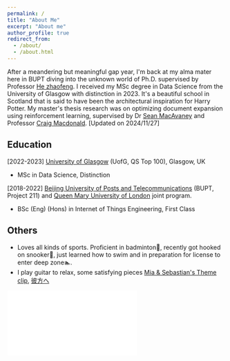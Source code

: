 ```yaml
---
permalink: /
title: "About Me"
excerpt: "About me"
author_profile: true
redirect_from: 
  - /about/
  - /about.html
---
```


After a meandering but meaningful gap year, I'm back at my alma mater here in BUPT diving into the unknown world of Ph.D. supervised by Professor [He zhaofeng](https://teacher.bupt.edu.cn/zhaofenghe/zh_CN/index.htm). I received my MSc degree in Data Science from the University of Glasgow with distinction in 2023. It's a beautiful school in Scotland that is said to have been the architectural inspiration for Harry Potter. My master's thesis research was on optimizing document expansion using reinforcement learning, supervised by Dr [Sean MacAvaney](https://macavaney.us/) and Professor [Craig Macdonald](https://www.dcs.gla.ac.uk/~craigm/). [Updated on 2024/11/27]


Education
------
[2022-2023]  [University of Glasgow](https://www.gla.ac.uk/) (UofG, QS Top 100), Glasgow, UK
- MSc in Data Science, Distinction

[2018-2022] [Beijing University of Posts and Telecommunications](https://www.bupt.edu.cn/) (BUPT, Project 211) and [Queen Mary University of London](https://www.qmul.ac.uk/) joint program.
- BSc (Eng) (Hons) in Internet of Things Engineering, First Class 

**Others**
------
- Loves all kinds of sports. Proficient in badminton🏸, recently got hooked on snooker🎱, just learned how to swim and in preparation for license to enter deep zone🏊.
- I play guitar to relax, some satisfying pieces [Mia & Sebastian's Theme clip](https://www.bilibili.com/video/BV1PR4y1y7Jk/?share_source=copy_web&vd_source=2aebbed19ead036153b1288dca190b7d), [彼方へ](https://www.bilibili.com/video/BV1T5411G7XR/?share_source=copy_web&vd_source=2aebbed19ead036153b1288dca190b7d)
<iframe src="//player.bilibili.com/player.html?aid=348633524&bvid=BV1PR4y1y7Jk&cid=921993103&p=1" scrolling="no" border="0" frameborder="no" framespacing="0" allowfullscreen="true"> </iframe>
